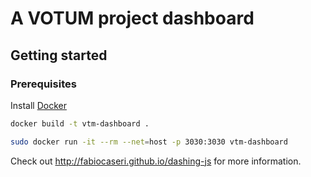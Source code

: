 # A VOTUM project dashboard

## Getting started

### Prerequisites

Install [Docker](https://docs.docker.com/linux/)

```bash
docker build -t vtm-dashboard .
```

```bash
sudo docker run -it --rm --net=host -p 3030:3030 vtm-dashboard
```

Check out http://fabiocaseri.github.io/dashing-js for more information.
